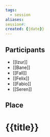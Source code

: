 ```yaml
---
tags:
  - session
aliases: 
session#: 
created: {{date}}
---
```


## Participants
- [[Izur]]
- [[Bane]]
- [[Fall]]
- [[Felix]]
- [[Fabio]]
- [[Seren]]

## Place


# {{title}}
